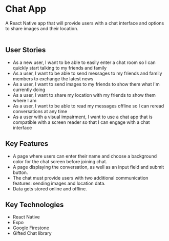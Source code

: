 # Chat App

A React Native app that will
provide users with a chat interface and options to share images and their
location.
<br><br>

## User Stories

- As a new user, I want to be able to easily enter a chat room so I can quickly start talking to my friends and family
- As a user, I want to be able to send messages to my friends and family members to exchange the latest news
- As a user, I want to send images to my friends to show them what I'm currently doing
- As a user, I want to share my location with my friends to show them where I am
- As a user, I want to be able to read my messages offline so I can reread conversations at any time
- As a user with a visual impairment, I want to use a chat app that is compatible with a screen reader so that I can engage with a chat interface

## Key Features

- A page where users can enter their name and choose a background color for the chat screen before joining chat.
- A page displaying the conversation, as well as an input field and submit button.
- The chat must provide users with two additional communication features: sending images and location data.
- Data gets stored online and offline.

## Key Technologies

- React Native
- Expo
- Google Firestone
- Gifted Chat library
